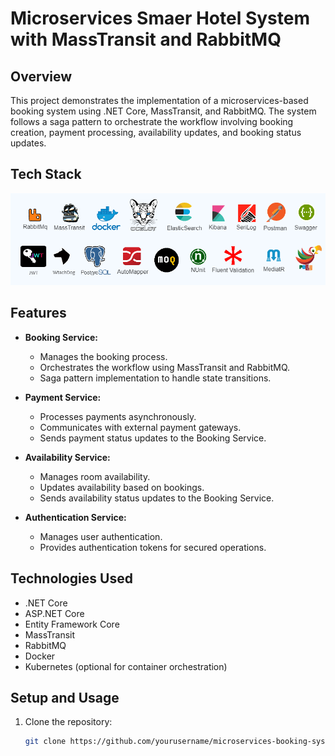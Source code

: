 # Microservices Smaer Hotel System with MassTransit and RabbitMQ

## Overview

This project demonstrates the implementation of a microservices-based booking system using .NET Core, MassTransit, and RabbitMQ. The system follows a saga pattern to orchestrate the workflow involving booking creation, payment processing, availability updates, and booking status updates.
## Tech Stack
![techStack](Doc/techStack.png)  
## Features

- **Booking Service:**
  - Manages the booking process.
  - Orchestrates the workflow using MassTransit and RabbitMQ.
  - Saga pattern implementation to handle state transitions.

- **Payment Service:**
  - Processes payments asynchronously.
  - Communicates with external payment gateways.
  - Sends payment status updates to the Booking Service.

- **Availability Service:**
  - Manages room availability.
  - Updates availability based on bookings.
  - Sends availability status updates to the Booking Service.

- **Authentication Service:**
  - Manages user authentication.
  - Provides authentication tokens for secured operations.

## Technologies Used

- .NET Core
- ASP.NET Core
- Entity Framework Core
- MassTransit
- RabbitMQ
- Docker
- Kubernetes (optional for container orchestration)

## Setup and Usage

1. Clone the repository:

   ```bash
   git clone https://github.com/yourusername/microservices-booking-system.git
